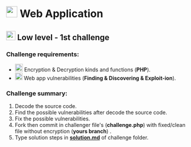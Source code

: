 # <img src="http://matrix.com.pk/wp-content/uploads/2014/05/web_development.png" width="30"> Web Application
## <img src="https://blog.agilebits.com/wp-content/uploads/2014/01/Treehouse-icon-200x200.png" width="25"> Low level - 1st challenge

### Challenge requirements:

 - <img src="http://4.bp.blogspot.com/-bTyvY1fiIms/UJUvW6kx-hI/AAAAAAAAANw/qRfbfEKJ6sU/s400/gnupg.png" width="21"> Encryption & Decryption kinds and functions (**PHP**).
 -  <img src="https://www.qualys.com/asset/image/icon/magnifying-glass-in-circle-alt.png" width="20"> Web app vulnerabilities (**Finding & Discovering & Exploit-ion**). 

### Challenge summary:
 1. Decode the source code.
 2. Find the possible vulnerabilities after decode the source code.
 3. Fix the possible vulnerabilities.
 4. Fork then commit in challenger file's (**challenge.php**) with fixed/clean file without encryption (**yours branch**) .
 5. Type solution steps in [**solution.md**](https://github.com/xc0d3rz/challenges/tree/master/php/1st/solution.md) of challenge folder. 
